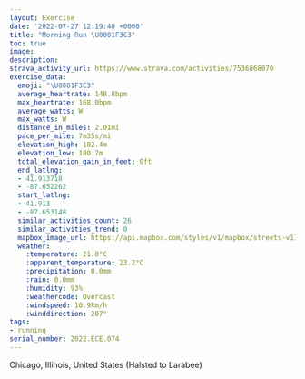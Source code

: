 ```yaml
---
layout: Exercise
date: '2022-07-27 12:19:40 +0000'
title: "Morning Run \U0001F3C3"
toc: true
image:
description:
strava_activity_url: https://www.strava.com/activities/7536868070
exercise_data:
  emoji: "\U0001F3C3"
  average_heartrate: 148.8bpm
  max_heartrate: 168.0bpm
  average_watts: W
  max_watts: W
  distance_in_miles: 2.01mi
  pace_per_mile: 7m35s/mi
  elevation_high: 182.4m
  elevation_low: 180.7m
  total_elevation_gain_in_feet: 0ft
  end_latlng:
  - 41.913718
  - -87.652262
  start_latlng:
  - 41.913
  - -87.653148
  similar_activities_count: 26
  similar_activities_trend: 0
  mapbox_image_url: https://api.mapbox.com/styles/v1/mapbox/streets-v11/static/path-5+787af2-1.0(ecy~Fdw~uO%5DO%5BCoAJ%3Fy%40CYDQ%3F%5BIqEBQCeA%40cCAwBK_DA%7DDEk%40%3FuABUEuKEYBs%40CoGCKST%7DBB%3Fg%40Fk%40%3Fc%40C%7D%40EqJCOBWA%5D%40O%3Fe%40I_ALm%40%3Fk%40Ek%40EiAIUDSIQE%7D%40EYJe%40Ek%40%40WBMKqBFg%40%3FUC%7B%40%40k%40Io%40%3FoCoAi%40IVZAHDFEN%7CAPjAJ%7C%40BtFINJh%40%3FVIj%40BPCr%40Hj%40FRA%5CHJCb%40D~%40DVEv%40FVBx%40F~TDFPGbAQl%40A%3Fd%40IpALjWSj%40Jp%40HjAJrRFFFJ%40R),pin-s-s+e5b22e(-87.65315,41.91299),pin-s-f+89ae00(-87.65226999999999,41.91371000000004)/auto/800x800?access_token=pk.eyJ1Ijoiam9zaGJlY2ttYW4iLCJhIjoiY205eWR2aDd1MWZ6djJrbXc4a3M0bWZleiJ9.XiG9OWkNcZk2QzjJbxLB4A
  weather:
    :temperature: 21.0°C
    :apparent_temperature: 23.2°C
    :precipitation: 0.0mm
    :rain: 0.0mm
    :humidity: 93%
    :weathercode: Overcast
    :windspeed: 10.9km/h
    :winddirection: 207°
tags:
- running
serial_number: 2022.ECE.074
---
```

Chicago, Illinois, United States (Halsted to Larabee)
